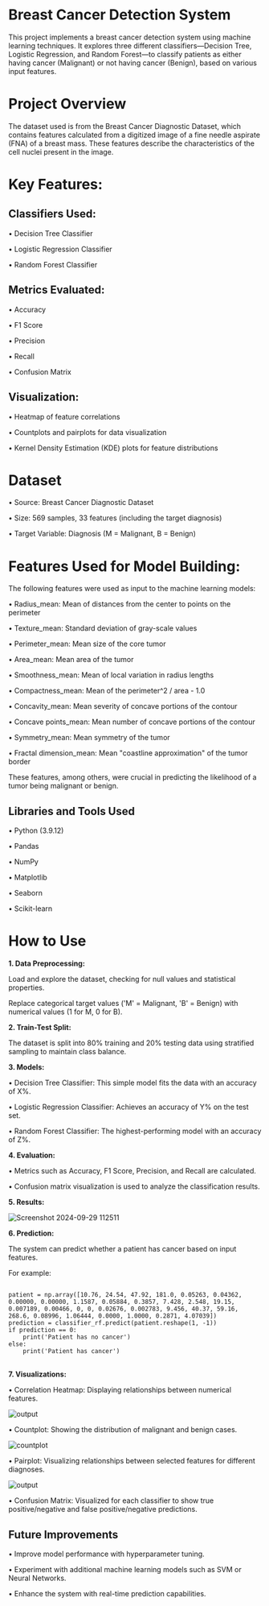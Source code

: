 # Breast Cancer Detection System

This project implements a breast cancer detection system using machine learning techniques. It explores three different classifiers—Decision Tree, Logistic Regression, and Random Forest—to classify patients as either having cancer (Malignant) or not having cancer (Benign), based on various input features.

# Project Overview
The dataset used is from the Breast Cancer Diagnostic Dataset, which contains features calculated from a digitized image of a fine needle aspirate (FNA) of a breast mass. These features describe the characteristics of the cell nuclei present in the image.

# Key Features:
## Classifiers Used:
• Decision Tree Classifier

• Logistic Regression Classifier

• Random Forest Classifier

## Metrics Evaluated:
• Accuracy

• F1 Score

• Precision

• Recall

• Confusion Matrix
## Visualization:
• Heatmap of feature correlations

• Countplots and pairplots for data visualization

• Kernel Density Estimation (KDE) plots for feature distributions

# Dataset
• Source: Breast Cancer Diagnostic Dataset

• Size: 569 samples, 33 features (including the target diagnosis)

• Target Variable: Diagnosis (M = Malignant, B = Benign)

# Features Used for Model Building:
The following features were used as input to the machine learning models:

• Radius_mean: Mean of distances from the center to points on the perimeter

• Texture_mean: Standard deviation of gray-scale values

• Perimeter_mean: Mean size of the core tumor

• Area_mean: Mean area of the tumor

• Smoothness_mean: Mean of local variation in radius lengths

• Compactness_mean: Mean of the perimeter^2 / area - 1.0

• Concavity_mean: Mean severity of concave portions of the contour

• Concave points_mean: Mean number of concave portions of the contour

• Symmetry_mean: Mean symmetry of the tumor

• Fractal dimension_mean: Mean "coastline approximation" of the tumor border

These features, among others, were crucial in predicting the likelihood of a tumor being malignant or benign.

## Libraries and Tools Used
• Python (3.9.12)

• Pandas

• NumPy

• Matplotlib

• Seaborn

• Scikit-learn


# How to Use

**1. Data Preprocessing:**

Load and explore the dataset, checking for null values and statistical properties.

Replace categorical target values ('M' = Malignant, 'B' = Benign) with numerical values (1 for M, 0 for B).

**2. Train-Test Split:**

The dataset is split into 80% training and 20% testing data using stratified sampling to maintain class balance.

**3. Models:**

• Decision Tree Classifier: This simple model fits the data with an accuracy of X%.

• Logistic Regression Classifier: Achieves an accuracy of Y% on the test set.

• Random Forest Classifier: The highest-performing model with an accuracy of Z%.

**4. Evaluation:**

• Metrics such as Accuracy, F1 Score, Precision, and Recall are calculated.

• Confusion matrix visualization is used to analyze the classification results.

**5. Results:**

![Screenshot 2024-09-29 112511](https://github.com/user-attachments/assets/89e567fd-51ea-4387-8a40-732eff0ce67f)


**6. Prediction:**

The system can predict whether a patient has cancer based on input features. 

For example:

<pre>
<code class = "language-python">
patient = np.array([10.76, 24.54, 47.92, 181.0, 0.05263, 0.04362, 0.00000, 0.00000, 1.1587, 0.05884, 0.3857, 7.428, 2.548, 19.15, 0.007189, 0.00466, 0, 0, 0.02676, 0.002783, 9.456, 40.37, 59.16, 268.6, 0.08996, 1.06444, 0.0000, 1.0000, 0.2871, 4.07039])
prediction = classifier_rf.predict(patient.reshape(1, -1))
if prediction == 0:
    print('Patient has no cancer')
else:
    print('Patient has cancer')
</code>
</pre>


**7. Visualizations:**

• Correlation Heatmap: Displaying relationships between numerical features.

![output](https://github.com/user-attachments/assets/48fc0fdd-dc4f-4eda-8e5e-a9828425aa80)


• Countplot: Showing the distribution of malignant and benign cases.

![countplot](https://github.com/user-attachments/assets/564df0b7-e7da-4fe0-b4eb-6e90a4bbb553)


• Pairplot: Visualizing relationships between selected features for different diagnoses.

![output](https://github.com/user-attachments/assets/b34a29dc-79fd-4629-b0bc-a773c999324a)


• Confusion Matrix: Visualized for each classifier to show true positive/negative and false positive/negative predictions.

## Future Improvements

• Improve model performance with hyperparameter tuning.

• Experiment with additional machine learning models such as SVM or Neural Networks.

• Enhance the system with real-time prediction capabilities.
